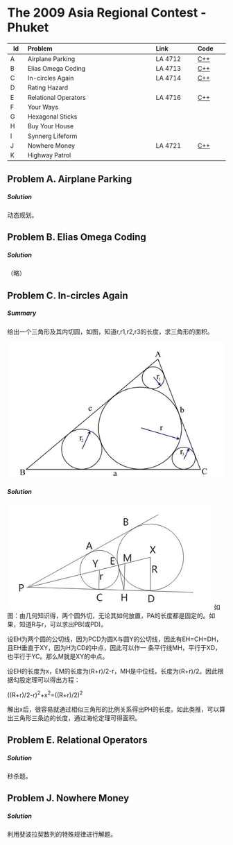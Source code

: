 # The 2009 Asia Regional Contest - Phuket
<table>
<thead>
<th width='40px' align='center'>Id</th>
<th width='500px' align='left'>Problem</th>
<th width='130px' align='left'>Link</th>
<th width='80px' align='left'>Code</th>
</thead>
<tbody>
<tr><td>A</td>   <td>Airplane Parking</td>   <td>LA 4712</td>   <td><a href='la4712.cpp'>C++</a></td>   </tr>
<tr><td>B</td>   <td>Elias Omega Coding</td>   <td>LA 4713</td>   <td><a href='la4713.cpp'>C++</a></td>   </tr>
<tr><td>C</td>   <td>In-circles Again</td>   <td>LA 4714</td>   <td><a href='la4714.cpp'>C++</a></td>   </tr>
<tr><td>D</td>   <td>Rating Hazard</td>   <td></td>   <td></td>   </tr>
<tr><td>E</td>   <td>Relational Operators</td>   <td>LA 4716</td>   <td><a href='la4716.cpp'>C++</a></td>   </tr>
<tr><td>F</td>   <td>Your Ways</td>   <td></td>   <td></td>   </tr>
<tr><td>G</td>   <td>Hexagonal Sticks</td>   <td></td>   <td></td>   </tr>
<tr><td>H</td>   <td>Buy Your House</td>   <td></td>   <td></td>   </tr>
<tr><td>I</td>   <td>Synnerg Lifeform</td>   <td></td>   <td></td>   </tr>
<tr><td>J</td>   <td>Nowhere Money</td>   <td>LA 4721</td>   <td><a href='la4721.cpp'>C++</a></td>   </tr>
<tr><td>K</td>   <td>Highway Patrol</td>   <td></td>   <td></td>   </tr>
</tbody>
</table>

## Problem A. Airplane Parking

##### Solution
动态规划。 


## Problem B. Elias Omega Coding

##### Solution
（略）


## Problem C. In-circles Again

##### Summary
给出一个三角形及其内切圆，如图，知道r,r1,r2,r3的长度，求三角形的面积。 

![LA 4714 Image 1](img/la4714_img1.jpg "LA 4714 Image 1")
##### Solution
![LA 4714 Image 2](img/la4714_img2.jpg "LA 4714 Image 2")
如图：由几何知识得，两个圆外切，无论其如何放置，PA的长度都是固定的。如果，知道R与r，可以求出PB(或PD)。

设EH为两个圆的公切线，因为PCD为圆X与圆Y的公切线，因此有EH=CH=DH，且EH垂直于XY，因为H为CD的中点，因此可以作一 条平行线MH，平行于XD，也平行于YC。那么M就是XY的中点。

设EH的长度为x，EM的长度为(R+r)/2-r，MH是中位线，长度为(R+r)/2。因此根据勾股定理可以得出方程：

((R+r)/2-r)<sup>2</sup>+x<sup>2</sup>=((R+r)/2)<sup>2</sup>

解出x后，很容易就通过相似三角形的比例关系得出PH的长度。如此类推，可以算出三角形三条边的长度，通过海伦定理可得面积。 



## Problem E. Relational Operators
##### Solution
秒杀题。



## Problem J. Nowhere Money
##### Solution
利用斐波拉契数列的特殊规律进行解题。 




